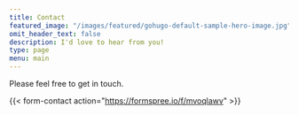```yaml
---
title: Contact
featured_image: "/images/featured/gohugo-default-sample-hero-image.jpg"
omit_header_text: false
description: I'd love to hear from you!
type: page
menu: main
---
```


Please feel free to get in touch.

{{< form-contact action="https://formspree.io/f/mvoqlawv" >}}
